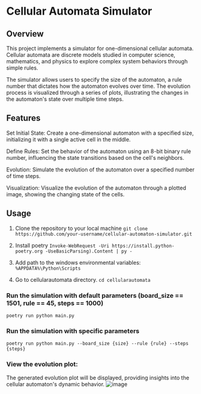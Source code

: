 # Cellular Automata Simulator

## Overview
This project implements a simulator for one-dimensional cellular automata. Cellular automata are discrete models studied in computer science, mathematics, and physics to explore complex system behaviors through simple rules.

The simulator allows users to specify the size of the automaton, a rule number that dictates how the automaton evolves over time. The evolution process is visualized through a series of plots, illustrating the changes in the automaton's state over multiple time steps.

## Features
Set Initial State: Create a one-dimensional automaton with a specified size, initializing it with a single active cell in the middle.

Define Rules: Set the behavior of the automaton using an 8-bit binary rule number, influencing the state transitions based on the cell's neighbors.

Evolution: Simulate the evolution of the automaton over a specified number of time steps.

Visualization: Visualize the evolution of the automaton through a plotted image, showing the changing state of the cells.

## Usage
1. Clone the repository to your local machine
```git clone https://github.com/your-username/cellular-automaton-simulator.git```

2. Install poetry
```Invoke-WebRequest -Uri https://install.python-poetry.org -UseBasicParsing).Content | py -```

3. Add path to the windows environmental variables:
```%APPDATA%\Python\Scripts```

4. Go to cellularautomata directory.
  ```cd cellularautomata```

### Run the simulation with default parameters (board_size == 1501, rule == 45, steps == 1000)
```poetry run python main.py```

### Run the simulation with specific parameters
```poetry run python main.py --board_size {size} --rule {rule} --steps {steps}```


### View the evolution plot:

The generated evolution plot will be displayed, providing insights into the cellular automaton's dynamic behavior.
![image](https://github.com/weibik/CellularAutomata/assets/57102801/0d3ff436-7010-46cc-ba6a-5ec7c9ec6b52)
